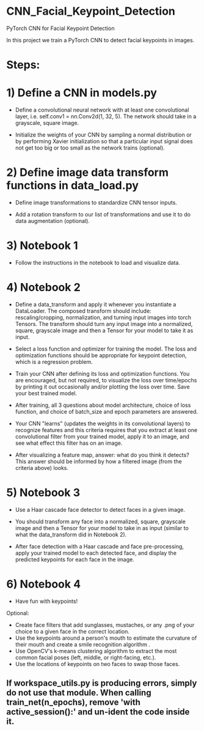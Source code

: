 # CNN_Facial_Keypoint_Detection
PyTorch CNN for Facial Keypoint Detection

In this project we train a PyTorch CNN to detect facial keypoints in images.

# Steps:

# 1) Define a CNN in models.py

* Define a convolutional neural network with at least one convolutional layer, i.e. self.conv1 = nn.Conv2d(1, 32, 5). 
  The network should take in a grayscale, square image.
  
* Initialize the weights of your CNN by sampling a normal distribution or by performing Xavier initialization 
  so that a particular input signal does not get too big or too small as the network trains (optional).
  
# 2) Define image data transform functions in data_load.py

* Define image transformations to standardize CNN tensor inputs.

* Add a rotation transform to our list of transformations and use it to do data augmentation (optional).

# 3) Notebook 1

* Follow the instructions in the notebook to load and visualize data.

# 4) Notebook 2

* Define a data_transform and apply it whenever you instantiate a DataLoader. 
  The composed transform should include: rescaling/cropping, normalization, and turning input images into torch Tensors. 
  The transform should turn any input image into a normalized, square, grayscale image and then a Tensor for your model to take it as input.

* Select a loss function and optimizer for training the model. 
  The loss and optimization functions should be appropriate for keypoint detection, which is a regression problem.

* Train your CNN after defining its loss and optimization functions. 
  You are encouraged, but not required, to visualize the loss over time/epochs by printing it out occasionally and/or plotting the loss over time. 
  Save your best trained model.

* After training, all 3 questions about model architecture, choice of loss function, and choice of batch_size and epoch parameters are answered.

* Your CNN "learns" (updates the weights in its convolutional layers) to recognize features and this criteria requires that you 
  extract at least one convolutional filter from your trained model, apply it to an image, and see what effect this filter has on an image.

* After visualizing a feature map, answer: what do you think it detects? This answer should be informed by how a filtered image (from the criteria above) looks.

# 5) Notebook 3

* Use a Haar cascade face detector to detect faces in a given image.

* You should transform any face into a normalized, square, grayscale image and then a Tensor 
  for your model to take in as input (similar to what the data_transform did in Notebook 2).
  
* After face detection with a Haar cascade and face pre-processing, apply your trained model to each detected face, 
  and display the predicted keypoints for each face in the image.  
  
# 6) Notebook 4

* Have fun with keypoints!

Optional:

* Create face filters that add sunglasses, mustaches, or any .png of your choice to a given face in the correct location.
* Use the keypoints around a person's mouth to estimate the curvature of their mouth and create a smile recognition algorithm .
* Use OpenCV's k-means clustering algorithm to extract the most common facial poses (left, middle, or right-facing, etc.).
* Use the locations of keypoints on two faces to swap those faces.

## If workspace_utils.py is producing errors, simply do not use that module. When calling train_net(n_epochs), remove 'with active_session():' and un-ident the code inside it.
